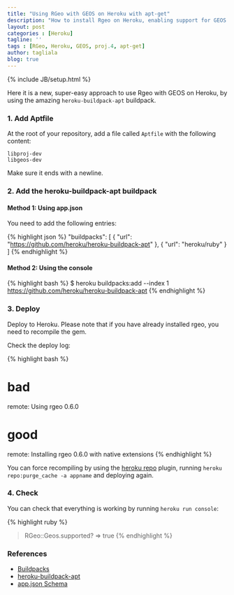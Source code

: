 ```yaml
---
title: "Using RGeo with GEOS on Heroku with apt-get"
description: "How to install Rgeo on Heroku, enabling support for GEOS and proj.4 coordinates"
layout: post
categories : [Heroku]
tagline: ''
tags : [RGeo, Heroku, GEOS, proj.4, apt-get]
author: tagliala
blog: true
---
```

{% include JB/setup.html %}

Here it is a new, super-easy approach to use Rgeo with GEOS on Heroku, by using the amazing `heroku-buildpack-apt` buildpack.

<!--more-->

### 1. Add Aptfile

At the root of your repository, add a file called `Aptfile` with the following content:

```
libproj-dev
libgeos-dev
```

Make sure it ends with a newline.

### 2. Add the heroku-buildpack-apt buildpack

#### Method 1: Using app.json

You need to add the following entries:

{% highlight json %}
  "buildpacks": [
    {
      "url": "https://github.com/heroku/heroku-buildpack-apt"
    },
    {
      "url": "heroku/ruby"
    }
  ]
{% endhighlight %}

#### Method 2: Using the console

{% highlight bash %}
$ heroku buildpacks:add --index 1 https://github.com/heroku/heroku-buildpack-apt
{% endhighlight %}


### 3. Deploy

Deploy to Heroku. Please note that if you have already installed rgeo, you need
to recompile the gem.

Check the deploy log:

{% highlight bash %}
# bad
remote:        Using rgeo 0.6.0

# good
remote:        Installing rgeo 0.6.0 with native extensions
{% endhighlight %}

You can force recompiling by using the [heroku repo](https://github.com/heroku/heroku-repo) plugin, running `heroku repo:purge_cache -a appname` and deploying again.

### 4. Check

You can check that everything is working by running `heroku run console`:

{% highlight ruby %}
> RGeo::Geos.supported?
=> true
{% endhighlight %}

### References

* [Buildpacks](https://devcenter.heroku.com/articles/buildpacks)
* [heroku-buildpack-apt](https://elements.heroku.com/buildpacks/heroku/heroku-buildpack-apt)
* [app.json Schema](https://devcenter.heroku.com/articles/app-json-schema#buildpacks)
